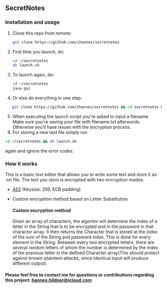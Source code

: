 ## SecretNotes

### Installation and usage
1. Clone this repo from remote:
    ```bash
    git clone https://github.com/ihannes/secretnotes
    ```
2. First time you launch, do:
    ```bash
    cd ~/secretnotes
    sh launch.sh
    ```
3. To launch again, do:
    ```bash
    cd ~/secretnotes
    java gui
    ```
4. Or else do everything in one step:
 ```bash
    git clone https://github.com/ihannes/secretnotes && cd secretnotes && sh launch.sh
 ```
5. When executing the launch script you're asked to input a filename. Make sure you're saving your file with filename.txt afterwords. Otherwise you'll have issues with the encryption process.
6. For storing a new text file simply run
 ```bash
cd ~/secretnotes && sh launch.sh
```
again and ignore the error codes.
### How it works
This is a basic text editor that allows you to write some text and store it as .txt file. The text you store is encrypted with two encryption modes:
- [AES](https://en.wikipedia.org/wiki/Advanced_Encryption_Standard) (Keysize: 256, ECB padding)
- Custom encryption method based on Letter Substitution

    #### Custom encryption method
    Given an array of characters, the algoritm will determine the index of a letter in the String that is to be encrypted and in the password in that character array. It then returns the Character that is stored at the index of the sum of the String and password index. This is done for every element in the String. Between every two encrypted letters, there are several random letters of whom the number is determined by the index of the previous letter in the defined Character array(This should protect against known-plaintext-attacks, since identical input will produce different output).

#### Please feel free to contact me for questions or contributions regarding this project: hannes.hildner@icloud.com
